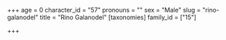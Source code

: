+++
age = 0
character_id = "57"
pronouns = ""
sex = "Male"
slug = "rino-galanodel"
title = "Rino Galanodel"
[taxonomies]
family_id = ["15"]

+++


